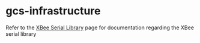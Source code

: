 # gcs-infrastructure

Refer to the [XBee Serial Library][xbee_readme.md] page for documentation regarding the XBee serial library

[xbee_readme.md]: ./Communication/XBee/README.md